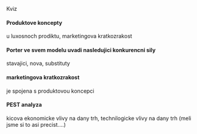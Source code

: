 
Kviz
<h4>Produktove koncepty</h4>
u luxosnoch prodiktu, marketingova kratkozrakost
<h4>Porter ve svem modelu uvadi nasledujici konkurencni sily</h4>
stavajici, nova, substituty
<h4>marketingova kratkozrakost</h4>
je spojena s produktovou koncepci
<h4>PEST analyza</h4>
kicova ekonomicke vlivy na dany trh, technilogicke vlivy na dany trh
(meli jsme si to asi precist....)
